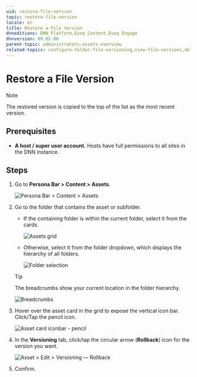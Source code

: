 ```yaml
---
uid: restore-file-version
topic: restore-file-version
locale: en
title: Restore a File Version
dnneditions: DNN Platform,Evoq Content,Evoq Engage
dnnversion: 09.02.00
parent-topic: administrators-assets-overview
related-topics: configure-folder-file-versioning,view-file-versions,delete-file-version,page-file-versioning
---
```


# Restore a File Version

> [!Note]
> The restored version is copied to the top of the list as the most recent version.

## Prerequisites

*   **A host / super user account.** Hosts have full permissions to all sites in the DNN instance.

## Steps

1.  Go to **Persona Bar \> Content \> Assets**.
    
    ![Persona Bar > Content > Assets](/images/scr-pbar-host-Content-E91.png)
    
2.  Go to the folder that contains the asset or subfolder.
    
    *   If the containing folder is within the current folder, select it from the cards.
        
          
        
        ![Assets grid](/images/scr-Assets-assetlist-grid-E90.png)
        
          
        
    *   Otherwise, select it from the folder dropdown, which displays the hierarchy of all folders.
        
          
        
        ![Folder selection](/images/scr-Assets-folderdropdown-E90.png)
        
          
        
    
    > [!Tip]
    > The breadcrumbs show your current location in the folder hierarchy.
    
      
    
    ![Breadcrumbs](/images/scr-Assets-breadcrumbs-E90.png)
    
      
    
3.  Hover over the asset card in the grid to expose the vertical icon bar. Click/Tap the pencil icon.
    
      
    
    ![Asset card iconbar - pencil](/images/scr-Assets-assetcard-iconbar-edit-E90.png)
    
      
    
4.  In the **Versioning** tab, click/tap the circular arrow (**Rollback**) icon for the version you want.
    
      
    
    ![Asset > Edit > Versioning — Rollback](/images/scr-Assets-asset-edit-versioning-rollback-E90.png)
    
      
    
5.  Confirm.